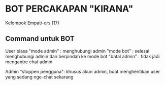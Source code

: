 # BOT PERCAKAPAN "KIRANA"
Kelompok Empati-ers (17)

## Command untuk BOT
User biasa
"mode admin"	: menghubungi admin
"mode bot" 		: selesai menghubungi admin dan berpindah ke mode bot
"batal admin" 	: tidak jadi mengantre chat admin


Admin
"stoppen pengguna": khusus akun admin, buat menghentikan user yang sedang nge-chat sekarang
